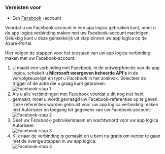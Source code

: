 ### <a name="prerequisites"></a>Vereisten voor
- Een [Facebook](https://www.facebook.com/) -account 

Voordat u uw Facebook-account in een app logica gebruiken kunt, moet u de app logica verbinding maken met uw Facebook-account machtigen. Gelukkig kunt u deze gemakkelijk uit stap binnen uw app logica op de Azure-Portal. 

Hier volgen de stappen voor het toestaan van uw app logica verbinding maken met uw Facebook-account:

1. U maakt een verbinding met Facebook, in de ontwerpfunctie van de app logica, schakelt u **Microsoft weergeven beheerde API's** in de vervolgkeuzelijst en typt u *Facebook* in het zoekvak. Selecteer de trigger of de actie die u graag kunt gebruiken:  
  ![Facebook-stap 1](./media/connectors-create-api-facebook/facebook-1.png)
2. Als u alle verbindingen met Facebook voordat u dit nog niet hebt gemaakt, moet u wordt gevraagd uw Facebook-referenties op te geven. Deze referenties worden gebruikt voor uw app logica verbinding maken met Autoriseer en toegang tot gegevens van uw Facebook-account:  
  ![Facebook-stap 2](./media/connectors-create-api-facebook/facebook-2.png)
3. Geef uw Facebook-gebruikersnaam en wachtwoord voor uw app logica Autoriseer:  
  ![Facebook-stap 3](./media/connectors-create-api-facebook/facebook-3.png)   
4. Kijk naar de verbinding is gemaakt en u bent nu gratis om verder te gaan met de overige stappen in uw app logica:  
  ![Facebook-stap 4](./media/connectors-create-api-facebook/facebook-4.png)   
